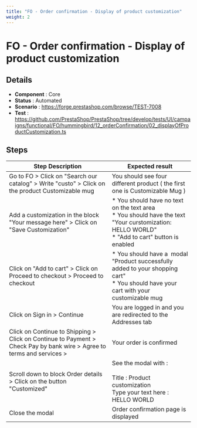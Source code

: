 ```yaml
---
title: "FO - Order confirmation - Display of product customization"
weight: 2
---
```


# FO - Order confirmation - Display of product customization
## Details
* **Component** : Core
* **Status** : Automated
* **Scenario** : https://forge.prestashop.com/browse/TEST-7008
* **Test** : https://github.com/PrestaShop/PrestaShop/tree/develop/tests/UI/campaigns/functional/FO/hummingbird/12_orderConfirmation/02_displayOfProductCustomization.ts

## Steps
| Step Description | Expected result |
| ----- | ----- |
| Go to FO > Click on "Search our catalog" > Write "custo" > Click on the product Customizable mug | You should see four different product ( the first one is Customizable Mug ) |
| Add a customization in the block "Your message here" > Click on "Save Customization" | * You should have no text on the text area <br>* You should have the text "Your curstomization: HELLO WORLD"<br>* "Add to cart" button is enabled |
| Click on "Add to cart" > Click on Proceed to checkout > Proceed to checkout | * You should have a  modal "Product successfully added to your shopping cart"<br> * You should have your cart with your customizable mug |
| Click on Sign in > Continue | You are logged in and you are redirected to the Addresses tab |
| Click on Continue to Shipping > Click on Continue to Payment > Check Pay by bank wire > Agree to terms and services > | Your order is confirmed |
| Scroll down to block Order details > Click on the button "Customized" | See the modal with : <br><br>Title : Product customization <br>Type your text here : HELLO WORLD |
| Close the modal | Order confirmation page is displayed |
